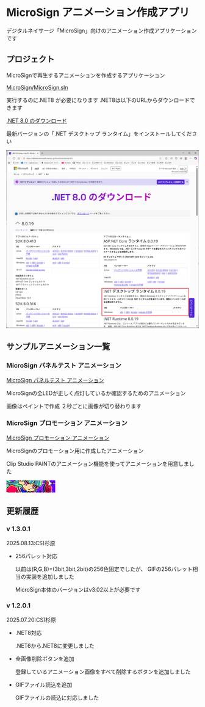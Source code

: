 # MicroSign アニメーション作成アプリ

デジタルネイサージ「MicroSign」向けのアニメーション作成アプリケーションです

## プロジェクト

MicroSignで再生するアニメーションを作成するアプリケーション

[MicroSign/MicroSign.sln](MicroSign/MicroSign.sln)


実行するのに.NET8 が必要になります
 .NET8は以下のURLからダウンロードできます

[.NET 8.0 のダウンロード](https://dotnet.microsoft.com/ja-jp/download/dotnet/8.0)

最新バージョンの「.NET デスクトップ ランタイム」をインストールしてください

![.NET8](./DocumentImages/dotNet8Install.png)



## サンプルアニメーション一覧

### MicroSign パネルテスト アニメーション

[MicroSign パネルテスト アニメーション](./SampleAnimations/MicroSignパネルテストアニメーション/)

MicroSignの全LEDが正しく点灯しているか確認するためのアニメーション

画像はペイントで作成
２秒ごとに画像が切り替わります


### MicroSign プロモーション アニメーション

[MicroSign プロモーション アニメーション](./SampleAnimations/MicroSignプロモーションアニメーション/)

MicroSignのプロモーション用に作成したアニメーション

Clip Studio PAINTのアニメーション機能を使ってアニメーションを用意しました

![MicroSignプロモーション](./DocumentImages/MicroSignPromotion.png)


## 更新履歴

### v 1.3.0.1

2025.08.13:CS)杉原

- 256パレット対応
   
  以前は(R,G,B)=(3bit,3bit,2bit)の256色固定でしたが、
  GIFの256パレット相当の実装を追加しました

  MicroSign本体のバージョンはv3.02以上が必要です


### v 1.2.0.1

2025.07.20:CS)杉原

- .NET8対応

  .NET6から.NET8に変更しました


- 全画像削除ボタンを追加

  登録しているアニメーション画像をすべて削除するボタンを追加しました


- GIFファイル読込を追加

  GIFファイルの読込に対応しました